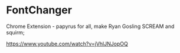 # FontChanger
Chrome Extension - papyrus for all, make Ryan Gosling SCREAM and squirm;

https://www.youtube.com/watch?v=jVhlJNJopOQ
